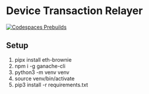 # Device Transaction Relayer

[![Codespaces Prebuilds](https://github.com/32ETH/device-transaction-relayer/actions/workflows/codespaces/create_codespaces_prebuilds/badge.svg)](https://github.com/32ETH/device-transaction-relayer/actions/workflows/codespaces/create_codespaces_prebuilds)
<br>

## Setup

1. pipx install eth-brownie 
2. npm i -g ganache-cli 
3. python3 -m venv venv 
4. source venv/bin/activate 
5. pip3 install -r requirements.txt 
